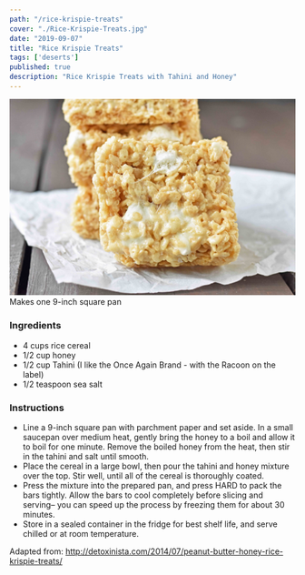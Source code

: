 ```yaml
---
path: "/rice-krispie-treats"
cover: "./Rice-Krispie-Treats.jpg"
date: "2019-09-07"
title: "Rice Krispie Treats"
tags: ['deserts']
published: true
description: "Rice Krispie Treats with Tahini and Honey"
---
```

![rice krispies treats](./Rice-Krispie-Treats.jpg)
Makes one 9-inch square pan

### Ingredients

- 4 cups rice cereal
- 1/2 cup honey
- 1/2 cup Tahini (I like the Once Again Brand - with the Racoon on the label)
- 1/2 teaspoon sea salt

### Instructions

- Line a 9-inch square pan with parchment paper and set aside. In a small saucepan over medium heat, gently bring the honey to a boil and allow it to boil for one minute. Remove the boiled honey from the heat, then stir in the tahini and salt until smooth.
- Place the cereal in a large bowl, then pour the tahini and honey mixture over the top. Stir well, until all of the cereal is thoroughly coated.
- Press the mixture into the prepared pan, and press HARD to pack the bars tightly. Allow the bars to cool completely before slicing and serving– you can speed up the process by freezing them for about 30 minutes.
- Store in a sealed container in the fridge for best shelf life, and serve chilled or at room temperature.

Adapted from: http://detoxinista.com/2014/07/peanut-butter-honey-rice-krispie-treats/

